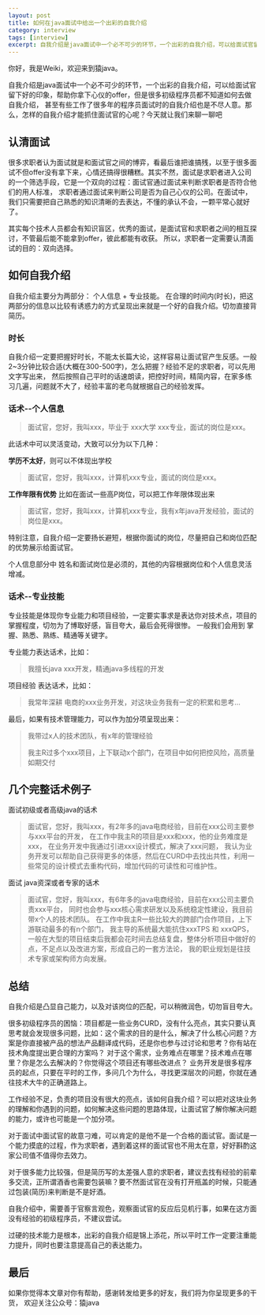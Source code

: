 ```yaml
---
layout: post
title: 如何在java面试中给出一个出彩的自我介绍
category: interview
tags: [interview]
excerpt: 自我介绍是java面试中一个必不可少的环节，一个出彩的自我介绍，可以给面试官留下好的印象，帮助你拿下心仪的offer，那么我们该怎么去做自我介绍呢？
---
```

你好，我是Weiki，欢迎来到猿java。

自我介绍是java面试中一个必不可少的环节，一个出彩的自我介绍，可以给面试官留下好的印象，帮助你拿下心仪的offer，但是很多初级程序员都不知道如何去做自我介绍，
甚至有些工作了很多年的程序员面试时的自我介绍也是不尽人意。那么，怎样的自我介绍才能抓住面试官的心呢？今天就让我们来聊一聊吧

## 认清面试

很多求职者认为面试就是和面试官之间的博弈，看最后谁把谁搞残，以至于很多面试不但offer没有拿下来，心情还搞得很糟糕。其实不然，面试是求职者进入公司的一个筛选手段，它是一个双向的过程：面试官通过面试来判断求职者是否符合他们的用人标准，
求职者通过面试来判断公司是否为自己心仪的公司。在面试中，我们只需要把自己熟悉的知识清晰的去表达，不懂的承认不会，一颗平常心就好了。

其实每个技术人员都会有知识盲区，优秀的面试，是面试官和求职者之间的相互探讨，不管最后能不能拿到offer，彼此都能有收获。 所以，求职者一定需要认清面试的目的：双向选择。


## 如何自我介绍

自我介绍主要分为两部分： 个人信息 + 专业技能。 在合理的时间内(时长)，把这两部分的信息以比较有诱惑力的方式呈现出来就是一个好的自我介绍。切勿直接背简历。

### 时长
自我介绍一定要把握好时长，不能太长篇大论，这样容易让面试官产生反感。一般2~3分钟比较合适(大概在300-500字)，怎么把握？经验不足的求职者，可以先用文字写出来，
然后按照自己平时的话速朗读，把控好时间，精简内容，在家多练习几遍，问题就不大了，经验丰富的老鸟就根据自己的经验发挥。

### 话术--个人信息

> 面试官，您好，我叫xxx，毕业于 xxx大学 xxx专业，面试的岗位是xxx。

此话术中可以灵活变动，大致可以分为以下几种：

**学历不太好**，则可以不体现出学校

> 面试官，您好，我叫xxx，计算机xxx专业，面试的岗位是xxx。

**工作年限有优势**  比如在面试一些高P岗位，可以把工作年限体现出来

> 面试官，您好，我叫xxx，计算机xxx专业，我有x年java开发经验，面试的岗位是xxx。

特别注意，自我介绍一定要扬长避短，根据你面试的岗位，尽量把自己和岗位匹配的优势展示给面试官。

个人信息部分中 姓名和面试岗位是必须的，其他的内容根据岗位和个人信息灵活增减。

### 话术--专业技能

专业技能是体现你专业能力和项目经验，一定要实事求是表达你对技术点，项目的掌握程度，切勿为了博取好感，盲目夸大，最后会死得很惨。 一般我们会用到 掌握、熟悉、熟练、精通等关键字。

专业能力表达话术，比如：

> 我擅长java xxx开发，精通java多线程的开发

项目经验 表达话术，比如：
> 我常年深耕 电商的xxx业务开发，对这块业务我有一定的积累和思考...

最后，如果有技术管理能力，可以作为加分项呈现出来：

> 我带过x人的技术团队，有x年的管理经验
> 
> 我主R过多个xxx项目，上下联动x个部门，在项目中如何把控风险，高质量如期交付


## 几个完整话术例子

面试初级或者高级java的话术

> 面试官，您好，我叫xxx，有2年多的java电商经验，目前在xxx公司主要参与xxx平台的开发，
> 在工作中我主R的项目是xxx和xxx，他的业务难度是xxx，
> 在业务开发中我通过引进xxx设计模式，解决了xxx问题，
> 我认为业务开发可以帮助自己获得更多的体感，然后在CURD中去找出共性，利用一些常见的设计模式去重构代码，增加代码的可读性和可维护性。


面试 java资深或者专家的话术

> 面试官，您好，我叫xxx，有6年多的java电商经验，目前在xxx公司主要负责xxx平台，
> 同时也会参与xxx核心需求研发以及系统稳定性建设，我目前带x个人的技术团队。
> 在工作中我主R一些比较大的跨部门合作项目，上下游联动最多的有n个部门，
> 我主导的系统最大能抗住xxxTPS 和 xxxQPS，一般在大型的项目结束后我都会花时间去总结复盘，整体分析项目中做好的点，不足点以及改进方案，形成自己的一套方法论，
> 我的职业规划是往技术专家或架构师方向发展。


## 总结

自我介绍是凸显自己能力，以及对该岗位的匹配，可以稍微润色，切勿盲目夸大。

很多初级程序员的困恼：项目都是一些业务CURD，没有什么亮点，其实只要认真思考就会发现很多问题，比如：这个需求的目的是什么，解决了什么核心问题？方案是你直接被产品的想法产品翻译成代码，还是你也参与过讨论和思考？你有站在技术角度提出更合理的方案吗？
对于这个需求，业务难点在哪里？技术难点在哪里？你是怎么去解决的？你觉得这个项目还有哪些改进点？ 业务开发是很多程序员的起点，只要在平时的工作，多问几个为什么，寻找更深层次的问题，你就在通往技术大牛的正确道路上。

工作经验不足，负责的项目没有很大的亮点，该如何自我介绍？可以把对这块业务的理解和你遇到的问题，如何解决这些问题的思路体现，让面试官了解你解决问题的能力，或许也可能是一个加分项。

对于面试中面试官的故意刁难，可以肯定的是他不是一个合格的面试官。面试是一个能力摸底的过程，作为求职者，遇到着这样的面试官也不用太在意，好好斟酌这家公司值不值得你去效力。

对于很多能力比较强，但是简历写的太差强人意的求职者，建议去找有经验的前辈多交流，正所谓酒香也需要包装嘛？要不然面试官在没有打开瓶盖的时候，只能通过包装(简历)来判断是不是好酒。

自我介绍中，需要善于官察言观色，观察面试官的反应后见机行事，如果在这方面没有经验的初级程序员，不建议尝试。

过硬的技术能力是根本，出彩的自我介绍是锦上添花，所以平时工作一定要注重能力提升，同时也要注意提高自己的表达能力。

## 最后
如果你觉得本文章对你有帮助，感谢转发给更多的好友，我们将为你呈现更多的干货， 欢迎关注公众号：猿java

